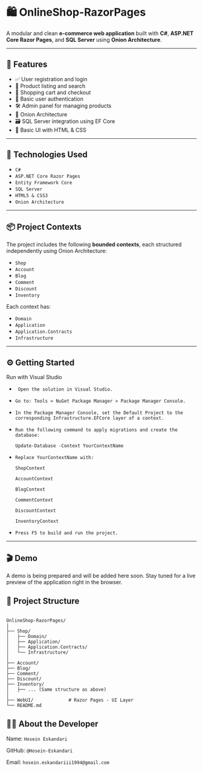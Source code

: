 # 🛍️ OnlineShop-RazorPages

A modular and clean **e-commerce web application** built with **C#**, **ASP.NET Core Razor Pages**, and **SQL Server** using **Onion Architecture**.

---

## 🚀 Features

- ✅ User registration and login  
- 🛒 Product listing and search  
- 🧺 Shopping cart and checkout  
- 🔐 Basic user authentication  
- 🛠️ Admin panel for managing products  
- 🧱 Onion Architecture  
- 🗃️ SQL Server integration using EF Core  
- 🎨 Basic UI with HTML & CSS  

---

## 🧰 Technologies Used

- `C#`
- `ASP.NET Core Razor Pages`
- `Entity Framework Core`
- `SQL Server`
- `HTML5 & CSS3`
- `Onion Architecture`

---

## 📦 Project Contexts

The project includes the following **bounded contexts**, each structured independently using Onion Architecture:

- `Shop`
- `Account`
- `Blog`
- `Comment`
- `Discount`
- `Inventory`

Each context has:

- `Domain`
- `Application`
- `Application.Contracts`
- `Infrastructure`

---

## ⚙️ Getting Started
Run with Visual Studio

- ` Open the solution in Visual Studio.`

- `Go to: Tools > NuGet Package Manager > Package Manager Console.`

- `In the Package Manager Console, set the Default Project to the corresponding Infrastructure.EFCore layer of a context.`

- `Run the following command to apply migrations and create the database:`

      Update-Database -Context YourContextName

- `Replace YourContextName with:`

      ShopContext

      AccountContext

      BlogContext

      CommentContext

      DiscountContext

      InventoryContext

- `Press F5 to build and run the project.`


---

## 🎬 Demo
A demo is being prepared and will be added here soon.
Stay tuned for a live preview of the application right in the browser.

## 📁 Project Structure

```

OnlineShop-RazorPages/
│
├── Shop/
│   ├── Domain/
│   ├── Application/
│   ├── Application.Contracts/
│   └── Infrastructure/
│
├── Account/
├── Blog/
├── Comment/
├── Discount/
├── Inventory/
│   ├── ... (Same structure as above)
│
├── WebUI/             # Razor Pages - UI Layer
└── README.md

```

## 👨‍💻 About the Developer
Name: `Hosein Eskandari`

GitHub: `@Hosein-Eskandari`

Email: `hosein.eskandariii1994@gmail.com`



